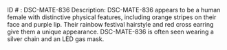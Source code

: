 ID # : DSC-MATE-836
Description: DSC-MATE-836 appears to be a human female with distinctive physical features, including orange stripes on their face and purple lip. Their rainbow festival hairstyle and red cross earring give them a unique appearance. DSC-MATE-836 is often seen wearing a silver chain and an LED gas mask.